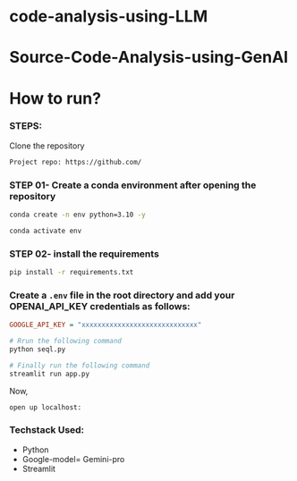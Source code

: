 # code-analysis-using-LLM

# Source-Code-Analysis-using-GenAI

# How to run?
### STEPS:

Clone the repository

```bash
Project repo: https://github.com/
```
### STEP 01- Create a conda environment after opening the repository

```bash
conda create -n env python=3.10 -y
```

```bash
conda activate env
```


### STEP 02- install the requirements
```bash
pip install -r requirements.txt
```


### Create a `.env` file in the root directory and add your OPENAI_API_KEY credentials as follows:

```ini
GOOGLE_API_KEY = "xxxxxxxxxxxxxxxxxxxxxxxxxxxxx"
```


```bash
# Rrun the following command
python seql.py
```
```bash
# Finally run the following command
streamlit run app.py
```

Now,
```bash
open up localhost:
```


### Techstack Used:

- Python
- Google-model= Gemini-pro
- Streamlit
